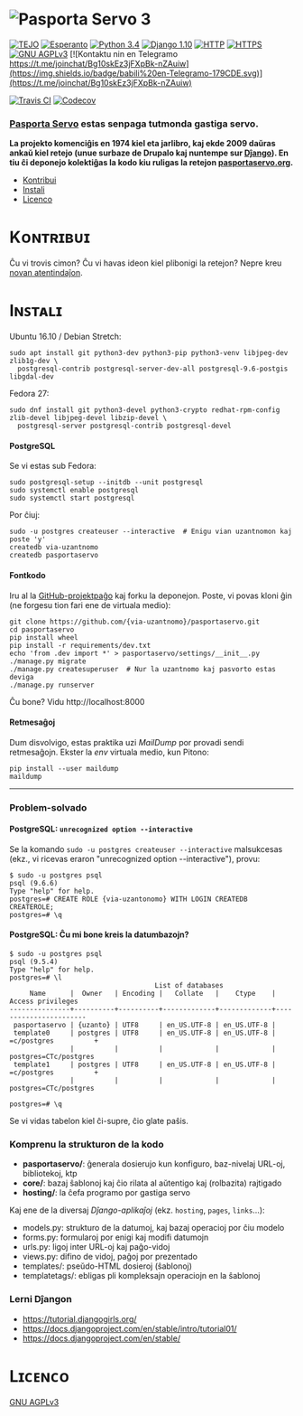 # ![Pasporta Servo 3](https://cdn.rawgit.com/tejo-esperanto/pasportaservo/master/logos/pasportaservo_logo.svg)

[![TEJO](https://img.shields.io/badge/Projekto_de-TEJO-orange.svg)](http://tejo.org)
[![Esperanto](https://img.shields.io/badge/Esperanto-jes-green.svg)](https://eo.wikipedia.org/wiki/Esperanto)
[![Python 3.4](https://img.shields.io/badge/Python-3.5-blue.svg)](https://docs.python.org/3.5/)
[![Django 1.10](https://img.shields.io/badge/Django-1.11-0C4B33.svg)](https://docs.djangoproject.com/en/1.11/)
[![HTTP](https://img.shields.io/badge/HTTP-2-blue.svg)](https://http2.github.io/)
[![HTTPS](https://img.shields.io/badge/HTTPS-jes-green.svg)](https://www.ssllabs.com/ssltest/analyze.html?d=pasportaservo.org)
[![GNU AGPLv3](https://img.shields.io/badge/licenco-GNU_AGPLv3-blue.svg)](https://www.gnu.org/licenses/agpl-3.0.html)
[![Kontaktu nin en Telegramo https://t.me/joinchat/Bg10skEz3jFXpBk-nZAuiw](https://img.shields.io/badge/babili%20en-Telegramo-179CDE.svg)](https://t.me/joinchat/Bg10skEz3jFXpBk-nZAuiw)

[![Travis CI](https://img.shields.io/travis/tejoesperanto/pasportaservo.svg)](https://travis-ci.org/tejoesperanto/pasportaservo)
[![Codecov](https://img.shields.io/codecov/c/github/tejoesperanto/pasportaservo.svg)](https://codecov.io/gh/tejoesperanto/pasportaservo)


### [Pasporta Servo](https://eo.wikipedia.org/wiki/Pasporta_Servo) estas senpaga tutmonda gastiga servo.

**La projekto komenciĝis en 1974 kiel eta jarlibro, kaj ekde 2009 daŭras ankaŭ kiel retejo
  (unue surbaze de Drupalo kaj nuntempe sur [Dĵango](https://www.djangoproject.com)).
  En tiu ĉi deponejo kolektiĝas la kodo kiu ruligas la retejon [pasportaservo.org](https://pasportaservo.org).**

- [Kontribui](#kontribui)
- [Instali](#instali)
- [Licenco](#licenco)


# Kᴏɴᴛʀɪʙᴜɪ

Ĉu vi trovis cimon? Ĉu vi havas ideon kiel plibonigi la retejon? Nepre kreu [novan atentindaĵon](https://github.com/tejo-esperanto/pasportaservo/issues/new).


# Iɴꜱᴛᴀʟɪ

Ubuntu 16.10 / Debian Stretch:

    sudo apt install git python3-dev python3-pip python3-venv libjpeg-dev zlib1g-dev \
      postgresql-contrib postgresql-server-dev-all postgresql-9.6-postgis libgdal-dev

Fedora 27:

    sudo dnf install git python3-devel python3-crypto redhat-rpm-config zlib-devel libjpeg-devel libzip-devel \
      postgresql-server postgresql-contrib postgresql-devel


#### PostgreSQL

Se vi estas sub Fedora:

    sudo postgresql-setup --initdb --unit postgresql
    sudo systemctl enable postgresql
    sudo systemctl start postgresql

Por ĉiuj:

    sudo -u postgres createuser --interactive  # Enigu vian uzantnomon kaj poste 'y'
    createdb via-uzantnomo
    createdb pasportaservo


#### Fontkodo

Iru al la [GitHub-projektpaĝo](https://github.com/tejo-esperanto/pasportaservo)
kaj forku la deponejon. Poste, vi povas kloni ĝin (ne forgesu tion fari ene de virtuala medio):

    git clone https://github.com/{via-uzantnomo}/pasportaservo.git
    cd pasportaservo
    pip install wheel
    pip install -r requirements/dev.txt
    echo 'from .dev import *' > pasportaservo/settings/__init__.py
    ./manage.py migrate
    ./manage.py createsuperuser  # Nur la uzantnomo kaj pasvorto estas deviga
    ./manage.py runserver

Ĉu bone? Vidu http://localhost:8000


#### Retmesaĝoj

Dum disvolvigo, estas praktika uzi *MailDump* por provadi sendi retmesaĝojn.
Ekster la *env* virtuala medio, kun Pitono:

    pip install --user maildump
    maildump


----


### Problem-solvado

#### PostgreSQL: `unrecognized option --interactive`
Se la komando `sudo -u postgres createuser --interactive` malsukcesas
(ekz., vi ricevas eraron "unrecognized option --interactive"), provu:

    $ sudo -u postgres psql
    psql (9.6.6)
    Type "help" for help.
    postgres=# CREATE ROLE {via-uzantonomo} WITH LOGIN CREATEDB CREATEROLE;
    postgres=# \q

#### PostgreSQL: Ĉu mi bone kreis la datumbazojn?

    $ sudo -u postgres psql
    psql (9.5.4)
    Type "help" for help.
    postgres=# \l
                                        List of databases
         Name      |  Owner   | Encoding |   Collate   |    Ctype    |   Access privileges
    ---------------+----------+----------+-------------+-------------+-----------------------
     pasportaservo | {uzanto} | UTF8     | en_US.UTF-8 | en_US.UTF-8 |
     template0     | postgres | UTF8     | en_US.UTF-8 | en_US.UTF-8 | =c/postgres          +
                   |          |          |             |             | postgres=CTc/postgres
     template1     | postgres | UTF8     | en_US.UTF-8 | en_US.UTF-8 | =c/postgres          +
                   |          |          |             |             | postgres=CTc/postgres

    postgres=# \q

Se vi vidas tabelon kiel ĉi-supre, ĉio glate paŝis.


### Komprenu la strukturon de la kodo

- **pasportaservo/**: ĝenerala dosierujo kun konfiguro, baz-nivelaj URL-oj, bibliotekoj, ktp
- **core/**: bazaj ŝablonoj kaj ĉio rilata al aŭtentigo kaj (rolbazita) rajtigado
- **hosting/**: la ĉefa programo por gastiga servo

Kaj ene de la diversaj *Dĵango-aplikaĵoj* (ekz. `hosting`, `pages`, `links`…):

- models.py: strukturo de la datumoj, kaj bazaj operacioj por ĉiu modelo
- forms.py: formularoj por enigi kaj modifi datumojn
- urls.py: ligoj inter URL-oj kaj paĝo-vidoj
- views.py: difino de vidoj, paĝoj por prezentado
- templates/: pseŭdo-HTML dosieroj (ŝablonoj)
- templatetags/: ebligas pli kompleksajn operaciojn en la ŝablonoj


### Lerni Dĵangon

- https://tutorial.djangogirls.org/
- https://docs.djangoproject.com/en/stable/intro/tutorial01/
- https://docs.djangoproject.com/en/stable/


# Lɪᴄᴇɴᴄᴏ

[GNU AGPLv3](LICENSE)
